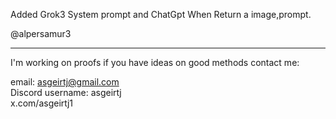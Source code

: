 Added Grok3 System prompt and ChatGpt When Return a image,prompt.

@alpersamur3
___________________________
I'm working on proofs if you have ideas on good methods contact me:

email: asgeirtj@gmail.com  
Discord username: asgeirtj  
x.com/asgeirtj1
